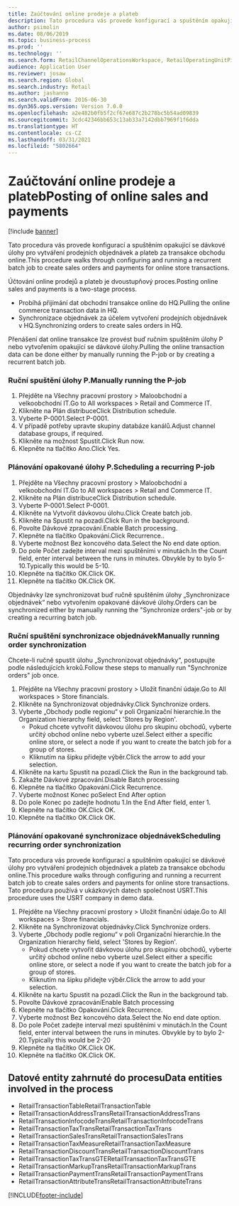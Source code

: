```yaml
---
title: Zaúčtování online prodeje a plateb
description: Tato procedura vás provede konfigurací a spuštěním opakující se dávkové úlohy pro vytváření prodejních objednávek a plateb za transakce obchodu online.
author: psimolin
ms.date: 08/06/2019
ms.topic: business-process
ms.prod: ''
ms.technology: ''
ms.search.form: RetailChannelOperationsWorkspace, RetailOperatingUnitPicker, SysRecurrence
audience: Application User
ms.reviewer: josaw
ms.search.region: Global
ms.search.industry: Retail
ms.author: jashanno
ms.search.validFrom: 2016-06-30
ms.dyn365.ops.version: Version 7.0.0
ms.openlocfilehash: a2e482b0fb5f2cf67e687c2b278bc5b54ad09839
ms.sourcegitcommit: 3cdc42346bb653c13ab33a7142dbb7969f1f6dda
ms.translationtype: HT
ms.contentlocale: cs-CZ
ms.lasthandoff: 03/31/2021
ms.locfileid: "5802664"
---
```

# <a name="posting-of-online-sales-and-payments"></a><span data-ttu-id="01e0e-103">Zaúčtování online prodeje a plateb</span><span class="sxs-lookup"><span data-stu-id="01e0e-103">Posting of online sales and payments</span></span>

[!include [banner](../includes/banner.md)]

<span data-ttu-id="01e0e-104">Tato procedura vás provede konfigurací a spuštěním opakující se dávkové úlohy pro vytváření prodejních objednávek a plateb za transakce obchodu online.</span><span class="sxs-lookup"><span data-stu-id="01e0e-104">This procedure walks through configuring and running a recurrent batch job to create sales orders and payments for online store transactions.</span></span>

<span data-ttu-id="01e0e-105">Účtování online prodejů a plateb je dvoustupňový proces.</span><span class="sxs-lookup"><span data-stu-id="01e0e-105">Posting online sales and payments is a two-stage process.</span></span>

- <span data-ttu-id="01e0e-106">Probíhá přijímání dat obchodní transakce online do HQ.</span><span class="sxs-lookup"><span data-stu-id="01e0e-106">Pulling the online commerce transaction data in HQ.</span></span>
- <span data-ttu-id="01e0e-107">Synchronizace objednávek za účelem vytvoření prodejních objednávek v HQ.</span><span class="sxs-lookup"><span data-stu-id="01e0e-107">Synchronizing orders to create sales orders in HQ.</span></span>

<span data-ttu-id="01e0e-108">Přenášení dat online transakce lze provést buď ručním spuštěním úlohy P nebo vytvořením opakující se dávkové úlohy.</span><span class="sxs-lookup"><span data-stu-id="01e0e-108">Pulling the online transaction data can be done either by manually running the P-job or by creating a recurrent batch job.</span></span>

### <a name="manually-running-the-p-job"></a><span data-ttu-id="01e0e-109">Ruční spuštění úlohy P.</span><span class="sxs-lookup"><span data-stu-id="01e0e-109">Manually running the P-job</span></span>

1. <span data-ttu-id="01e0e-110">Přejděte na Všechny pracovní prostory > Maloobchodní a velkoobchodní IT.</span><span class="sxs-lookup"><span data-stu-id="01e0e-110">Go to All workspaces > Retail and Commerce IT.</span></span>
2. <span data-ttu-id="01e0e-111">Klikněte na Plán distribuce</span><span class="sxs-lookup"><span data-stu-id="01e0e-111">Click Distribution schedule.</span></span>
3. <span data-ttu-id="01e0e-112">Vyberte P-0001.</span><span class="sxs-lookup"><span data-stu-id="01e0e-112">Select P-0001.</span></span>
4. <span data-ttu-id="01e0e-113">V případě potřeby upravte skupiny databáze kanálů.</span><span class="sxs-lookup"><span data-stu-id="01e0e-113">Adjust channel database groups, if required.</span></span>
5. <span data-ttu-id="01e0e-114">Klikněte na možnost Spustit.</span><span class="sxs-lookup"><span data-stu-id="01e0e-114">Click Run now.</span></span>
6. <span data-ttu-id="01e0e-115">Klepněte na tlačítko Ano.</span><span class="sxs-lookup"><span data-stu-id="01e0e-115">Click Yes.</span></span>

### <a name="scheduling-a-recurring-p-job"></a><span data-ttu-id="01e0e-116">Plánování opakované úlohy P.</span><span class="sxs-lookup"><span data-stu-id="01e0e-116">Scheduling a recurring P-job</span></span>

1. <span data-ttu-id="01e0e-117">Přejděte na Všechny pracovní prostory > Maloobchodní a velkoobchodní IT.</span><span class="sxs-lookup"><span data-stu-id="01e0e-117">Go to All workspaces > Retail and Commerce IT.</span></span>
2. <span data-ttu-id="01e0e-118">Klikněte na Plán distribuce</span><span class="sxs-lookup"><span data-stu-id="01e0e-118">Click Distribution schedule.</span></span>
3. <span data-ttu-id="01e0e-119">Vyberte P-0001.</span><span class="sxs-lookup"><span data-stu-id="01e0e-119">Select P-0001.</span></span>
4. <span data-ttu-id="01e0e-120">Klikněte na Vytvořit dávkovou úlohu.</span><span class="sxs-lookup"><span data-stu-id="01e0e-120">Click Create batch job.</span></span>
5. <span data-ttu-id="01e0e-121">Klikněte na Spustit na pozadí.</span><span class="sxs-lookup"><span data-stu-id="01e0e-121">Click Run in the background.</span></span>
5. <span data-ttu-id="01e0e-122">Povolte Dávkové zpracování.</span><span class="sxs-lookup"><span data-stu-id="01e0e-122">Enable Batch processing.</span></span>
6. <span data-ttu-id="01e0e-123">Klepněte na tlačítko Opakování.</span><span class="sxs-lookup"><span data-stu-id="01e0e-123">Click Recurrence..</span></span>
7. <span data-ttu-id="01e0e-124">Vyberte možnost Bez koncového data.</span><span class="sxs-lookup"><span data-stu-id="01e0e-124">Select the No end date option.</span></span>
8. <span data-ttu-id="01e0e-125">Do pole Počet zadejte interval mezi spuštěními v minutách.</span><span class="sxs-lookup"><span data-stu-id="01e0e-125">In the Count field, enter interval between the runs in minutes.</span></span> <span data-ttu-id="01e0e-126">Obvykle by to bylo 5-10.</span><span class="sxs-lookup"><span data-stu-id="01e0e-126">Typically this would be 5-10.</span></span>
9. <span data-ttu-id="01e0e-127">Klepněte na tlačítko OK.</span><span class="sxs-lookup"><span data-stu-id="01e0e-127">Click OK.</span></span>
10. <span data-ttu-id="01e0e-128">Klepněte na tlačítko OK.</span><span class="sxs-lookup"><span data-stu-id="01e0e-128">Click OK.</span></span>

<span data-ttu-id="01e0e-129">Objednávky lze synchronizovat buď ručně spuštěním úlohy „Synchronizace objednávek“ nebo vytvořením opakované dávkové úlohy.</span><span class="sxs-lookup"><span data-stu-id="01e0e-129">Orders can be synchronized either by manually running the "Synchronize orders"-job or by creating a recurring batch job.</span></span>

### <a name="manually-running-order-synchronization"></a><span data-ttu-id="01e0e-130">Ruční spuštění synchronizace objednávek</span><span class="sxs-lookup"><span data-stu-id="01e0e-130">Manually running order synchronization</span></span> 

<span data-ttu-id="01e0e-131">Chcete-li ručně spustit úlohu „Synchronizovat objednávky“, postupujte podle následujících kroků.</span><span class="sxs-lookup"><span data-stu-id="01e0e-131">Follow these steps to manually run "Synchronize orders" job once.</span></span>

1. <span data-ttu-id="01e0e-132">Přejděte na Všechny pracovní prostory > Uložit finanční údaje.</span><span class="sxs-lookup"><span data-stu-id="01e0e-132">Go to All workspaces > Store financials.</span></span>
2. <span data-ttu-id="01e0e-133">Klikněte na Synchronizovat objednávky.</span><span class="sxs-lookup"><span data-stu-id="01e0e-133">Click Synchronize orders.</span></span>
3. <span data-ttu-id="01e0e-134">Vyberte „Obchody podle regionu“ v poli Organizační hierarchie.</span><span class="sxs-lookup"><span data-stu-id="01e0e-134">In the Organization hierarchy field, select 'Stores by Region'.</span></span>
    * <span data-ttu-id="01e0e-135">Pokud chcete vytvořit dávkovou úlohu pro skupinu obchodů, vyberte určitý obchod online nebo vyberte uzel.</span><span class="sxs-lookup"><span data-stu-id="01e0e-135">Select either a specific online store, or select a node if you want to create the batch job for a group of stores.</span></span>  
    * <span data-ttu-id="01e0e-136">Kliknutím na šipku přidejte výběr.</span><span class="sxs-lookup"><span data-stu-id="01e0e-136">Click the arrow to add your selection.</span></span>  
4. <span data-ttu-id="01e0e-137">Klikněte na kartu Spustit na pozadí.</span><span class="sxs-lookup"><span data-stu-id="01e0e-137">Click the Run in the background tab.</span></span>
5. <span data-ttu-id="01e0e-138">Zakažte Dávkové zpracování.</span><span class="sxs-lookup"><span data-stu-id="01e0e-138">Disable Batch processing</span></span>
6. <span data-ttu-id="01e0e-139">Klepněte na tlačítko Opakování.</span><span class="sxs-lookup"><span data-stu-id="01e0e-139">Click Recurrence.</span></span>
7. <span data-ttu-id="01e0e-140">Vyberte možnost Konec po</span><span class="sxs-lookup"><span data-stu-id="01e0e-140">Select End After option</span></span>
8. <span data-ttu-id="01e0e-141">Do pole Konec po zadejte hodnotu 1.</span><span class="sxs-lookup"><span data-stu-id="01e0e-141">In the End After field, enter 1.</span></span>
9. <span data-ttu-id="01e0e-142">Klepněte na tlačítko OK.</span><span class="sxs-lookup"><span data-stu-id="01e0e-142">Click OK.</span></span>
10. <span data-ttu-id="01e0e-143">Klepněte na tlačítko OK.</span><span class="sxs-lookup"><span data-stu-id="01e0e-143">Click OK.</span></span>

### <a name="scheduling-recurring-order-synchronization"></a><span data-ttu-id="01e0e-144">Plánování opakované synchronizace objednávek</span><span class="sxs-lookup"><span data-stu-id="01e0e-144">Scheduling recurring order synchronization</span></span>

<span data-ttu-id="01e0e-145">Tato procedura vás provede konfigurací a spuštěním opakující se dávkové úlohy pro vytváření prodejních objednávek a plateb za transakce obchodu online.</span><span class="sxs-lookup"><span data-stu-id="01e0e-145">This procedure walks through configuring and running a recurrent batch job to create sales orders and payments for online store transactions.</span></span> <span data-ttu-id="01e0e-146">Tato procedura používá v ukázkových datech společnost USRT.</span><span class="sxs-lookup"><span data-stu-id="01e0e-146">This procedure uses the USRT company in demo data.</span></span>

1. <span data-ttu-id="01e0e-147">Přejděte na Všechny pracovní prostory > Uložit finanční údaje.</span><span class="sxs-lookup"><span data-stu-id="01e0e-147">Go to All workspaces > Store financials.</span></span>
2. <span data-ttu-id="01e0e-148">Klikněte na Synchronizovat objednávky.</span><span class="sxs-lookup"><span data-stu-id="01e0e-148">Click Synchronize orders.</span></span>
3. <span data-ttu-id="01e0e-149">Vyberte „Obchody podle regionu“ v poli Organizační hierarchie.</span><span class="sxs-lookup"><span data-stu-id="01e0e-149">In the Organization hierarchy field, select 'Stores by Region'.</span></span>
    * <span data-ttu-id="01e0e-150">Pokud chcete vytvořit dávkovou úlohu pro skupinu obchodů, vyberte určitý obchod online nebo vyberte uzel.</span><span class="sxs-lookup"><span data-stu-id="01e0e-150">Select either a specific online store, or select a node if you want to create the batch job for a group of stores.</span></span>  
    * <span data-ttu-id="01e0e-151">Kliknutím na šipku přidejte výběr.</span><span class="sxs-lookup"><span data-stu-id="01e0e-151">Click the arrow to add your selection.</span></span>  
4. <span data-ttu-id="01e0e-152">Klikněte na kartu Spustit na pozadí.</span><span class="sxs-lookup"><span data-stu-id="01e0e-152">Click the Run in the background tab.</span></span>
5. <span data-ttu-id="01e0e-153">Povolte Dávkové zpracování</span><span class="sxs-lookup"><span data-stu-id="01e0e-153">Enable Batch processing</span></span>
6. <span data-ttu-id="01e0e-154">Klepněte na tlačítko Opakování.</span><span class="sxs-lookup"><span data-stu-id="01e0e-154">Click Recurrence.</span></span>
7. <span data-ttu-id="01e0e-155">Vyberte možnost Bez koncového data.</span><span class="sxs-lookup"><span data-stu-id="01e0e-155">Select the No end date option.</span></span>
8. <span data-ttu-id="01e0e-156">Do pole Počet zadejte interval mezi spuštěními v minutách.</span><span class="sxs-lookup"><span data-stu-id="01e0e-156">In the Count field, enter interval between the runs in minutes.</span></span> <span data-ttu-id="01e0e-157">Obvykle by to bylo 2-20.</span><span class="sxs-lookup"><span data-stu-id="01e0e-157">Typically this would be 2-20</span></span>
9. <span data-ttu-id="01e0e-158">Klepněte na tlačítko OK.</span><span class="sxs-lookup"><span data-stu-id="01e0e-158">Click OK.</span></span>
10. <span data-ttu-id="01e0e-159">Klepněte na tlačítko OK.</span><span class="sxs-lookup"><span data-stu-id="01e0e-159">Click OK.</span></span>

## <a name="data-entities-involved-in-the-process"></a><span data-ttu-id="01e0e-160">Datové entity zahrnuté do procesu</span><span class="sxs-lookup"><span data-stu-id="01e0e-160">Data entities involved in the process</span></span>

- <span data-ttu-id="01e0e-161">RetailTransactionTable</span><span class="sxs-lookup"><span data-stu-id="01e0e-161">RetailTransactionTable</span></span>
- <span data-ttu-id="01e0e-162">RetailTransactionAddressTrans</span><span class="sxs-lookup"><span data-stu-id="01e0e-162">RetailTransactionAddressTrans</span></span>
- <span data-ttu-id="01e0e-163">RetailTransactionInfocodeTrans</span><span class="sxs-lookup"><span data-stu-id="01e0e-163">RetailTransactionInfocodeTrans</span></span>
- <span data-ttu-id="01e0e-164">RetailTransactionTaxTrans</span><span class="sxs-lookup"><span data-stu-id="01e0e-164">RetailTransactionTaxTrans</span></span>
- <span data-ttu-id="01e0e-165">RetailTransactionSalesTrans</span><span class="sxs-lookup"><span data-stu-id="01e0e-165">RetailTransactionSalesTrans</span></span>
- <span data-ttu-id="01e0e-166">RetailTransactionTaxMeasure</span><span class="sxs-lookup"><span data-stu-id="01e0e-166">RetailTransactionTaxMeasure</span></span>
- <span data-ttu-id="01e0e-167">RetailTransactionDiscountTrans</span><span class="sxs-lookup"><span data-stu-id="01e0e-167">RetailTransactionDiscountTrans</span></span>
- <span data-ttu-id="01e0e-168">RetailTransactionTaxTransGTE</span><span class="sxs-lookup"><span data-stu-id="01e0e-168">RetailTransactionTaxTransGTE</span></span>
- <span data-ttu-id="01e0e-169">RetailTransactionMarkupTrans</span><span class="sxs-lookup"><span data-stu-id="01e0e-169">RetailTransactionMarkupTrans</span></span>
- <span data-ttu-id="01e0e-170">RetailTransactionPaymentTrans</span><span class="sxs-lookup"><span data-stu-id="01e0e-170">RetailTransactionPaymentTrans</span></span>
- <span data-ttu-id="01e0e-171">RetailTransactionAttributeTrans</span><span class="sxs-lookup"><span data-stu-id="01e0e-171">RetailTransactionAttributeTrans</span></span>


[!INCLUDE[footer-include](../../includes/footer-banner.md)]